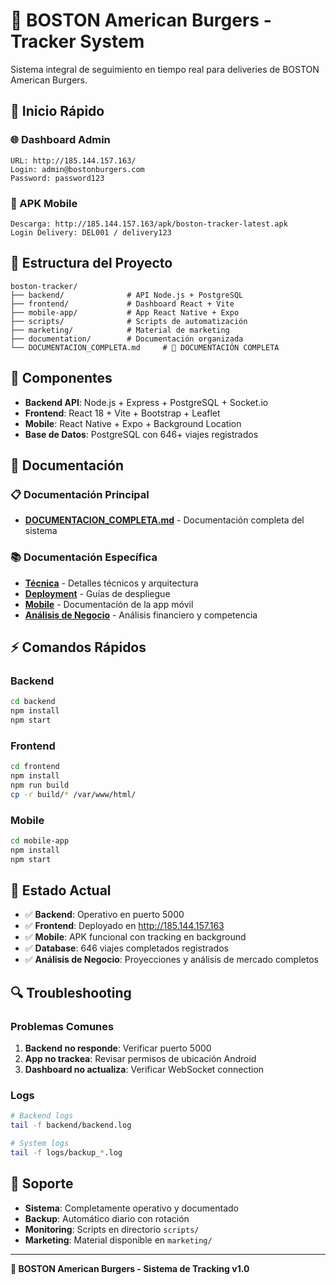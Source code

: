 # 🍔 BOSTON American Burgers - Tracker System

Sistema integral de seguimiento en tiempo real para deliveries de BOSTON American Burgers.

## 🚀 Inicio Rápido

### 🌐 Dashboard Admin
```
URL: http://185.144.157.163/
Login: admin@bostonburgers.com
Password: password123
```

### 📱 APK Mobile
```
Descarga: http://185.144.157.163/apk/boston-tracker-latest.apk
Login Delivery: DEL001 / delivery123
```

## 📁 Estructura del Proyecto

```
boston-tracker/
├── backend/              # API Node.js + PostgreSQL
├── frontend/             # Dashboard React + Vite
├── mobile-app/           # App React Native + Expo
├── scripts/              # Scripts de automatización
├── marketing/            # Material de marketing
├── documentation/        # Documentación organizada
└── DOCUMENTACION_COMPLETA.md     # 📖 DOCUMENTACIÓN COMPLETA
```

## 🔧 Componentes

- **Backend API**: Node.js + Express + PostgreSQL + Socket.io
- **Frontend**: React 18 + Vite + Bootstrap + Leaflet
- **Mobile**: React Native + Expo + Background Location
- **Base de Datos**: PostgreSQL con 646+ viajes registrados

## 📖 Documentación

### 📋 Documentación Principal
- **[DOCUMENTACION_COMPLETA.md](DOCUMENTACION_COMPLETA.md)** - Documentación completa del sistema

### 📚 Documentación Específica
- **[Técnica](documentation/technical/)** - Detalles técnicos y arquitectura
- **[Deployment](documentation/deployment/)** - Guías de despliegue
- **[Mobile](mobile-app/docs/)** - Documentación de la app móvil
- **[Análisis de Negocio](documentation/business-analysis/)** - Análisis financiero y competencia

## ⚡ Comandos Rápidos

### Backend
```bash
cd backend
npm install
npm start
```

### Frontend
```bash
cd frontend
npm install
npm run build
cp -r build/* /var/www/html/
```

### Mobile
```bash
cd mobile-app
npm install
npm start
```

## 🎯 Estado Actual

- ✅ **Backend**: Operativo en puerto 5000
- ✅ **Frontend**: Deployado en http://185.144.157.163
- ✅ **Mobile**: APK funcional con tracking en background
- ✅ **Database**: 646 viajes completados registrados
- ✅ **Análisis de Negocio**: Proyecciones y análisis de mercado completos

## 🔍 Troubleshooting

### Problemas Comunes
1. **Backend no responde**: Verificar puerto 5000
2. **App no trackea**: Revisar permisos de ubicación Android
3. **Dashboard no actualiza**: Verificar WebSocket connection

### Logs
```bash
# Backend logs
tail -f backend/backend.log

# System logs  
tail -f logs/backup_*.log
```

## 👥 Soporte

- **Sistema**: Completamente operativo y documentado
- **Backup**: Automático diario con rotación
- **Monitoring**: Scripts en directorio `scripts/`
- **Marketing**: Material disponible en `marketing/`

---

**🍔 BOSTON American Burgers - Sistema de Tracking v1.0**
